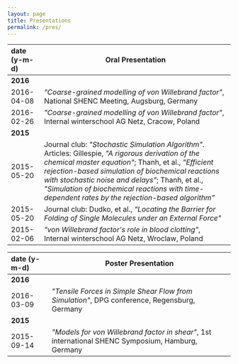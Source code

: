 ```yaml
---
layout: page
title: Presentations
permalink: /pres/
---
```



|date (y-m-d)|Oral Presentation|
|:--|---|
|**2016**|
|2016-04-08|*"Coarse-grained modelling of von Willebrand factor"*, National SHENC Meeting, Augsburg, Germany|
|2016-02-26|*"Coarse-grained modelling of von Willebrand factor"*, Internal winterschool AG Netz, Cracow, Poland|
|**2015**||
|2015-05-20|Journal club: *"Stochastic Simulation Algorithm"*. Articles: Gillespie, *"A rigorous derivation of the chemical master equation"*; Thanh, et al., *"Efficient rejection-based simulation of biochemical reactions with stochastic noise and delays"*; Thanh, et al., *"Simulation of biochemical reactions with time-dependent rates by the rejection-based algorithm"*|
|2015-05-20|Journal club: Dudko, et al., *"Locating the Barrier for Folding of Single Molecules under an External Force"*|
|2015-02-06|*"von Willebrand factor's role in blood clotting"*, Internal winterschool AG Netz, Wroclaw, Poland|

|date (y-m-d)|Poster Presentation|
|:--|---|
|**2016**|
|2016-03-09|*"Tensile Forces in Simple Shear Flow from Simulation"*, DPG conference, Regensburg, Germany|
|**2015**||
|2015-09-14|*"Models for von Willebrand factor in shear"*, 1st international SHENC Symposium, Hamburg, Germany|
